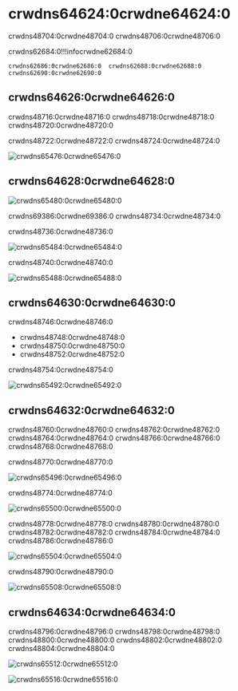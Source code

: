 # crwdns64624:0crwdne64624:0

crwdns48704:0crwdne48704:0  crwdns48706:0crwdne48706:0

crwdns62684:0!!!infocrwdne62684:0

    crwdns62686:0crwdne62686:0  crwdns62688:0crwdne62688:0 crwdns62690:0crwdne62690:0

## crwdns64626:0crwdne64626:0

crwdns48716:0crwdne48716:0  crwdns48718:0crwdne48718:0  crwdns48720:0crwdne48720:0

 crwdns48722:0crwdne48722:0  crwdns48724:0crwdne48724:0

![crwdns65476:0crwdne65476:0](crwdns65474:0crwdne65474:0)

## crwdns64628:0crwdne64628:0

![crwdns65480:0crwdne65480:0](crwdns65478:0crwdne65478:0)

crwdns69386:0crwdne69386:0  crwdns48734:0crwdne48734:0

crwdns48736:0crwdne48736:0

![crwdns65484:0crwdne65484:0](crwdns65482:0crwdne65482:0)

crwdns48740:0crwdne48740:0

![crwdns65488:0crwdne65488:0](crwdns65486:0crwdne65486:0)

## crwdns64630:0crwdne64630:0

crwdns48746:0crwdne48746:0

* crwdns48748:0crwdne48748:0
* crwdns48750:0crwdne48750:0
* crwdns48752:0crwdne48752:0

crwdns48754:0crwdne48754:0

![crwdns65492:0crwdne65492:0](crwdns65490:0crwdne65490:0)

## crwdns64632:0crwdne64632:0

crwdns48760:0crwdne48760:0  crwdns48762:0crwdne48762:0 crwdns48764:0crwdne48764:0  crwdns48766:0crwdne48766:0  crwdns48768:0crwdne48768:0

crwdns48770:0crwdne48770:0

![crwdns65496:0crwdne65496:0](crwdns65494:0crwdne65494:0)

crwdns48774:0crwdne48774:0

![crwdns65500:0crwdne65500:0](crwdns65498:0crwdne65498:0)

crwdns48778:0crwdne48778:0  crwdns48780:0crwdne48780:0  crwdns48782:0crwdne48782:0 crwdns48784:0crwdne48784:0  crwdns48786:0crwdne48786:0

![crwdns65504:0crwdne65504:0](crwdns65502:0crwdne65502:0)

crwdns48790:0crwdne48790:0

![crwdns65508:0crwdne65508:0](crwdns65506:0crwdne65506:0)

## crwdns64634:0crwdne64634:0

crwdns48796:0crwdne48796:0 crwdns48798:0crwdne48798:0  crwdns48800:0crwdne48800:0 crwdns48802:0crwdne48802:0 crwdns48804:0crwdne48804:0

![crwdns65512:0crwdne65512:0](crwdns65510:0crwdne65510:0)

![crwdns65516:0crwdne65516:0](crwdns65514:0crwdne65514:0)
